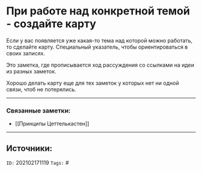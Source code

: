# При работе над конкретной темой - создайте карту

Если у вас появляется уже какая-то тема над которой можно работать, то сделайте карту. Специальный указатель, чтобы ориентироваться в своих записях. 

Это заметка, где прописывается ход рассуждения со ссылками на идеи из разных заметок. 

Хорошо делать карту еще для тех заметок у которых нет ни одной связи, чтоб не потерялись.



---
### Связанные заметки:
- [[Принципы Цеттелькастен]]

---
**Источники**: 
- 

`ID:` 202102171119
`Tags:` #